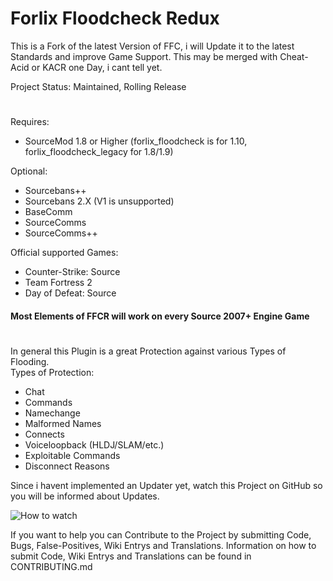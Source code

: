# Forlix Floodcheck Redux
This is a Fork of the latest Version of FFC, i will Update it to the latest Standards and improve Game Support.
This may be merged with Cheat-Acid or KACR one Day, i cant tell yet.

Project Status: Maintained, Rolling Release
#
Requires:
- SourceMod 1.8 or Higher (forlix_floodcheck is for 1.10, forlix_floodcheck_legacy for 1.8/1.9)

Optional:
- Sourcebans++
- Sourcebans 2.X (V1 is unsupported)
- BaseComm
- SourceComms
- SourceComms++

Official supported Games:
- Counter-Strike: Source
- Team Fortress 2
- Day of Defeat: Source
#### Most Elements of FFCR will work on every Source 2007+ Engine Game
#
In general this Plugin is a great Protection against various Types of Flooding.  
Types of Protection:  
- Chat
- Commands
- Namechange
- Malformed Names
- Connects
- Voiceloopback (HLDJ/SLAM/etc.)
- Exploitable Commands
- Disconnect Reasons

Since i havent implemented an Updater yet, watch this Project on GitHub so you will be informed about Updates.

![How to watch](https://help.github.com/assets/images/help/repository/repo-actions-watch.png)

If you want to help you can Contribute to the Project by submitting Code, Bugs, False-Positives, Wiki Entrys and Translations.
Information on how to submit Code, Wiki Entrys and Translations can be found in CONTRIBUTING.md
